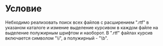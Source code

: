 # Условие
Небходимо реализовать поиск всех файлов с расширением ".rtf" в указаном каталоге и измение выделение курсивом в каждом файле на выделение полужирным шрифтом и наоборот. В ".rtf" файлах курсив включается символом "\i", а полужирный - "\b".
